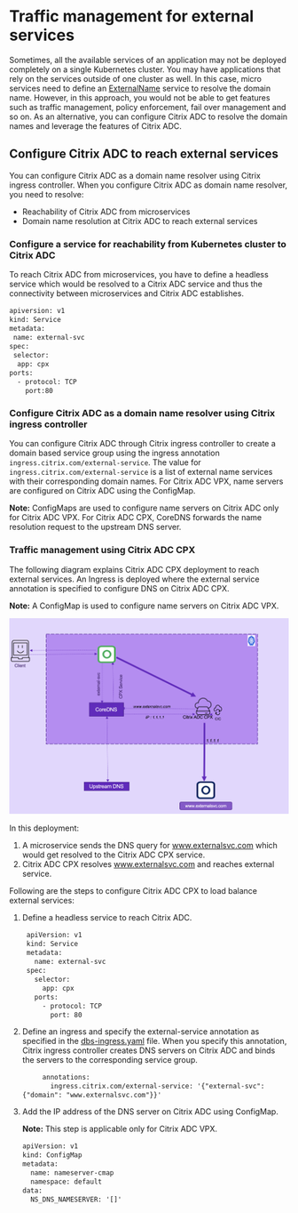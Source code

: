 # Traffic management for external services

Sometimes, all the available services of an application may not be deployed completely on a single Kubernetes cluster. You may have applications that rely on the services outside of one cluster as well. In this case, micro services need to define an [ExternalName](https://kubernetes.io/docs/concepts/services-networking/service/#externalname) service to resolve the domain name. However, in this approach, you would not be able to get features such as traffic management, policy enforcement, fail over management and so on. As an alternative, you can configure Citrix ADC to resolve the domain names and leverage the features of Citrix ADC.

## Configure Citrix ADC to reach external services

You can configure Citrix ADC as a domain name resolver using Citrix ingress controller. When you configure Citrix ADC as domain name resolver, you need to resolve:

 - Reachability of Citrix ADC from microservices
 - Domain name resolution at Citrix ADC to reach external services

### Configure a service for reachability from Kubernetes cluster to Citrix ADC

To reach Citrix ADC from microservices, you have to define a headless service which would be resolved to a Citrix ADC service and thus the connectivity between microservices and Citrix ADC establishes.

    apiversion: v1
    kind: Service
    metadata: 
     name: external-svc
    spec:
     selector:
      app: cpx
    ports:
      - protocol: TCP
        port:80

### Configure Citrix ADC as a domain name resolver using Citrix ingress controller

You can configure Citrix ADC through Citrix ingress controller to create a domain based service group using the ingress annotation `ingress.citrix.com/external-service`. The value for `ingress.citrix.com/external-service` is a list of external name services with their corresponding domain names. For Citrix ADC VPX, name servers are configured on Citrix ADC using the ConfigMap.

**Note:** ConfigMaps are used to configure name servers on Citrix ADC only for Citrix ADC VPX. For Citrix ADC CPX, CoreDNS forwards the name resolution request to the upstream DNS server.

### Traffic management using Citrix ADC CPX

The following diagram explains Citrix ADC CPX deployment to reach external services. An Ingress is deployed where the external service annotation is specified to configure DNS on Citrix ADC CPX.

**Note:**
A ConfigMap is used to configure name servers on Citrix ADC VPX.

![Traffic management with Citrix ADC CPX](../media/cpx-traffic.png)

In this deployment:

1. A microservice sends the DNS query for www.externalsvc.com which would get resolved to the Citrix ADC CPX service.
2. Citrix ADC CPX resolves www.externalsvc.com and reaches external service.

Following are the steps to configure Citrix ADC CPX to load balance external services:

1. Define a headless service to reach Citrix ADC.

        apiVersion: v1
        kind: Service
        metadata:
          name: external-svc
        spec:
          selector:
            app: cpx
          ports:
            - protocol: TCP
              port: 80

1. Define an ingress and specify the external-service annotation as specified in the [dbs-ingress.yaml](https://github.com/citrix/citrix-k8s-ingress-controller/tree/master/example/load-balance-external/db-ingress.yaml) file. When you specify this annotation, Citrix ingress controller creates DNS servers on Citrix ADC and binds the servers to the corresponding service group.


            annotations:
              ingress.citrix.com/external-service: '{"external-svc": {"domain": "www.externalsvc.com"}}'

1. Add the IP address of the DNS server on Citrix ADC using ConfigMap.

   **Note:** This step is applicable only for Citrix ADC VPX.

    ```
    apiVersion: v1
    kind: ConfigMap
    metadata:
      name: nameserver-cmap
      namespace: default
    data:
      NS_DNS_NAMESERVER: '[]'
    ```
  